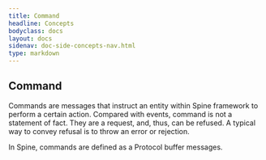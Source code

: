 ```yaml
---
title: Command
headline: Concepts
bodyclass: docs
layout: docs
sidenav: doc-side-concepts-nav.html
type: markdown
---
```

<h2 class="top">Command</h2> 

Commands are messages that instruct an entity within Spine framework to perform a certain action. Compared with events, command is not a statement of fact. They are a request, and, thus, can be refused. A typical way to convey refusal is to throw an error or rejection. 

In Spine, commands are defined as a Protocol buffer messages.


